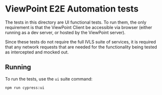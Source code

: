 # ViewPoint E2E Automation tests

The tests in this directory are UI functional tests. To run them, the only requirement is that the ViewPoint Client be
accessible via browser (either running as a dev server, or hosted by the ViewPoint server).

Since these tests do not require the full IVLS suite of services, it is required that any network requests that are
needed for the functionality being tested as intercepted and mocked out.

## Running

To run the tests, use the `ui` suite command:

```
npm run cypress:ui
```
